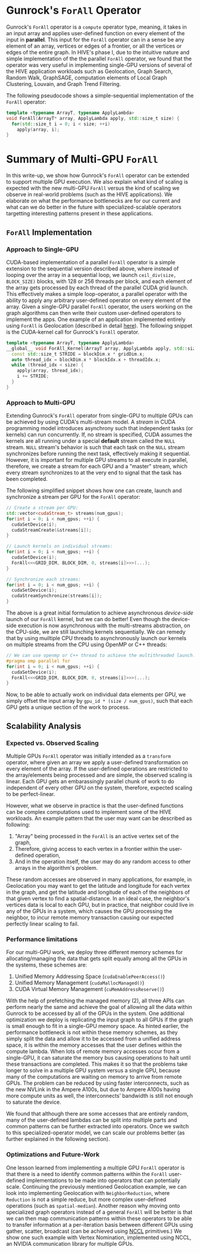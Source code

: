 # Gunrock's `ForAll` Operator
Gunrock's `ForAll` operator is a `compute` operator type, meaning, it takes in an input array and applies user-defined function on every element of the input in **parallel**. This input for the `ForAll` operator can in a sense be any element of an array, vertices or edges of a frontier, or all the vertices or edges of the entire graph.
In HIVE's phase I, due to the intuitive nature and simple implementation of the the parallel `ForAll` operator, we found that the operator was very useful in implementing single-GPU versions of several of the HIVE application workloads such as Geolocation, Graph Search, Random Walk, GraphSAGE, computation elements of Local Graph Clustering, Louvain, and Graph Trend Filtering.

The following pseudocode shows a simple-sequential implementation of the `ForAll` operator:
```cpp
template <typename ArrayT, typename ApplyLambda>
void ForAll(ArrayT* array, ApplyLambda apply, std::size_t size) {
  for(std::size_t i = 0; i < size; ++i)
    apply(array, i);
}
```

# Summary of Multi-GPU `ForAll`
In this write-up, we show how Gunrock's `ForAll` operator can be extended to support multiple GPU execution. We also explain what kind of scaling is expected with the new multi-GPU `ForAll` versus the kind of scaling we observe in real-world problems (such as the HIVE applications). We elaborate on what the performance bottlenecks are for our current and what can we do better in the future with specialized-scalable operators targetting interesting patterns present in these applications. 

## `ForAll` Implementation
### Approach to Single-GPU
CUDA-based implementation of a parallel `ForAll` operator is a simple extension to the sequential version described above, where instead of looping over the array in a sequential loop, we launch `ceil_div(size, BLOCK_SIZE)` blocks, with $128$ or $256$ threads per block, and each element of the array gets processed by each thread of the parallel CUDA grid launch.
This effectively makes a simple loop-operator, a parallel operator with the ability to apply any arbitrary user-defined operator on every element of the array. Given a single-GPU parallel `ForAll` operator, the users working on the graph algorithms can then write their custom user-defined operators to implement the apps. One example of an application implemented entirely using `ForAll` is Geolocation (described in detail [here](https://gunrock.github.io/docs/#/hive/hive_geolocation)). The following snippet is the CUDA-kernel call for Gunrock's `ForAll` operator.

```cpp
template <typename ArrayT, typename ApplyLambda>
__global__ void ForAll_Kernel(ArrayT array, ApplyLambda apply, std::size_t size) {
  const std::size_t STRIDE = blockDim.x * gridDim.x;
  auto thread_idx = blockDim.x * blockIdx.x + threadIdx.x;
  while (thread_idx < size) {
    apply(array, thread_idx);
    i += STRIDE;
  }
}
```

### Approach to Multi-GPU
Extending Gunrock's `ForAll` operator from single-GPU to multiple GPUs can be achieved by using CUDA's multi-stream model. A *stream* in CUDA programming model introduces asynchrony such that independent tasks (or kernels) can run concurrently. If, no stream is specified, CUDA assumes the kernels are all running under a special **default** stream called the `NULL` stream. `NULL` stream's behavior is such that each task on the `NULL` stream synchronizes before running the next task, effectively making it sequential. However, it is important for multiple GPU streams to all execute in parallel, therefore, we create a stream for each GPU and a "master" stream, which every stream synchronizes to at the very end to signal that the task has been completed.

The following simplified snippet shows how one can create, launch and synchronize a stream per GPU for the `ForAll` operator:
```cpp
// Create a stream per GPU:
std::vector<cudaStream_t> streams(num_gpus);
for(int i = 0; i < num_gpus; ++i) {
  cudaSetDevice(i);
  cudaStreamCreate(&streams[i]);
}

// Launch kernels on individual streams:
for(int i = 0; i < num_gpus; ++i) {
  cudaSetDevice(i);
  ForAll<<<GRID_DIM, BLOCK_DIM, 0, streams[i]>>>(...);
}

// Synchronize each streams:
for(int i = 0; i < num_gpus; ++i) {
  cudaSetDevice(i);
  cudaStreamSynchronize(streams[i]);
}
```

The above is a great initial formulation to achieve asynchronous _device-side_ launch of our `ForAll` kernel, but we can do better! Even though the device-side execution is now asynchronous with the multi-streams abstraction, on the CPU-side, we are still launching kernels sequentially. We can remedy that by using muiltiple CPU threads to asynchronously launch our kernels on multiple streams from the CPU using OpenMP or C++ threads:
```cpp
// We can use openmp or C++ thread to achieve the multithreaded launch:
#pragma omp parallel for
for(int i = 0; i < num_gpus; ++i) {
  cudaSetDevice(i);
  ForAll<<<GRID_DIM, BLOCK_DIM, 0, streams[i]>>>(...);
}
```

Now, to be able to actually work on individual data elements per GPU, we simply offset the input array by `gpu_id * (size / num_gpus)`, such that each GPU gets a unique section of the work to process.

## Scalability Analysis
### Expected vs. Observed Scaling
Multiple GPUs `ForAll` operator was initially intended as a `transform` operator, where given an array we apply a user-defined transformation on every element of the array. If the user-defined operations are restricted to the array/elements being processed and are simple, the observed scaling is linear. Each GPU gets an embarassingly parallel chunk of work to do independent of every other GPU on the system, therefore, expected scaling to be perfect-linear.

However, what we observe in practice is that the user-defined functions can be complex computations used to implement some of the HIVE workloads. An example pattern that the user may want can be described as following:
1. "Array" being processed in the `ForAll` is an active vertex set of the graph,
2. Therefore, giving access to each vertex in a frontier within the user-defined operation,
3. And in the operation itself, the user may do any random access to other arrays in the algorithm's problem.

These random accesses are observed in many applications, for example, in Geolocation you may want to get the latitude and longitude for each vertex in the graph, and get the latitude and longitude of each of the neighbors of that given vertex to find a spatial-distance. In an ideal case, the neighbor's vertices data is local to each GPU, but in practice, that neighbor could live in any of the GPUs in a system, which causes the GPU processing the neighbor, to incur remote memory transaction causing our expected perfectly linear scaling to fail.

### Performance limitations
For our multi-GPU work, we deploy three different memory schemes for allocating/managing the data that gets split equally among all the GPUs in the systems, these schemes are:
1. Unified Memory Addressing Space (`cudaEnablePeerAccess()`)
2. Unified Memory Management (`cudaMallocManaged()`)
3. CUDA Virtual Memory Management (`cuMemAddressReserve()`)

With the help of prefetching the managed memory (2), all three APIs can perform nearly the same and achieve the goal of allowing all the data within Gunrock to be accessed by all of the GPUs in the system. One additional optimization we deploy is replicating the input graph to all GPUs if the graph is small enough to fit in a single-GPU memory space. As hinted earlier, the performance bottleneck is not within these memory schemes, as they simply split the data and allow it to be accessed from a unified address space, it is within the memory accesses that the user defines within the compute lambda. When lots of remote memory accesses occur from a single-GPU, it can saturate the memory bus causing operations to halt until these transactions are completed. This makes it so that the problems take longer to solve in a multiple GPU system versus a single GPU, because many of the computations are waiting on memory to arrive from remote GPUs. The problem can be reduced by using faster interconnects, such as the new NVLink in the Ampere A100s, but due to Ampere A100s having more compute units as well, the interconnects’ bandwidth is still not enough to saturate the device.

We found that although there are some accesses that are entirely random, many of the user-defined lambdas can be split into multiple parts and common patterns can be further extracted into operators. Once we switch to this specialized-operator model, we can scale our problems better (as further explained in the following section).

### Optimizations and Future-Work
One lesson learned from implementing a multiple GPU `ForAll` operator is that there is a need to identify common patterns within the `ForAll` user-defined implementations to be made into operators that can potentially scale. Continuing the previously mentioned Geolocation example, we can look into implementing Geolocation with `NeighborReduction`, where `Reduction` is not a simple reduce, but more complex user-defined operations (such as `spatial-median`). Another reason why moving onto specialized graph operators instead of a general `ForAll` will be better is that we can then map communication patterns within these operators to be able to transfer information at a per-iteration basis between different GPUs using gather, scatter, broadcast (can be achieved using [NCCL](https://developer.nvidia.com/nccl) primitives.) We show one such example with Vertex Nomination, implemented using NCCL, an NVIDIA communication library for multiple GPUs.
